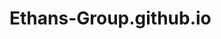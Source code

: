 # Ethans-Group.github.io
<script>
window.location = "https://ethans-group.github.io/Quiz%20Selector.html";
</script>
